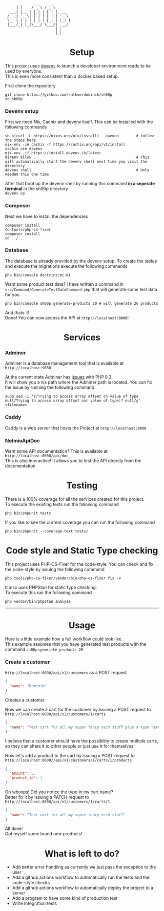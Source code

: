 ```
      _      ___   ___        
     | |    / _ \ / _ \       
  ___| |__ | | | | | | |_ __  
 / __| '_ \| | | | | | | '_ \ 
 \__ \ | | | |_| | |_| | |_) |
 |___/_| |_|\___/ \___/| .__/ 
                       | |    
                       |_|    
```

<h1 align="center">Setup</h1>

This project uses <a href="https://devenv.sh/">devenv</a> to launch a developer environment ready to be used by everyone.  
This is even more consistent than a docker based setup.

First clone the repository  
```
git clone https://github.com/rathmerdominik/sh00p
cd sh00p
```

### Devenv setup
First we need Nix, Cachix and devenv itself. This can be installed with the following commands  
```
sh <(curl -L https://nixos.org/nix/install) --daemon        # follow the steps here
nix-env -iA cachix -f https://cachix.org/api/v1/install
cachix use devenv
nix-env -if https://install.devenv.sh/latest
direnv allow .                                              # This will automatically start the devenv shell next time you visit the directory
devenv shell                                                # Only needed this one time
```
After that boot up the devenv shell by running this command **in a seperate terminal** in the sh00p directory  
`devenv up`


### Composer
Next we have to install the dependencies
```
composer install
cd tools/php-cs-fixer
composer install
cd ../..
```

### Database
The database is already provided by the devenv setup. To create the tables and execute the migrations execute the following commands
```
php bin/console doctrine:mi:mi
```
Want some product test data? I have written a command in `src/Command/GenerateTestDataCommand.php` that will generate some test data for you.  
``````
php bin/console sh00p:generate-products 20 # will generate 20 products
``````

And thats it!  
Done! You can now access the API at `http://localhost:8000`!

<h1 align="center">Services</h1>

### Adminer
Adminer is a database management tool that is available at `http://localhost:9080`  

At the current state Adminer has <a href="https://github.com/vrana/adminer/pull/484">issues</a> with PHP 8.3.  
It will show you a nix path where the Adminer path is located.
You can fix the issue by running the following command
```
sudo sed -i 's/Trying to access array offset on value of type null/Trying to access array offset on( value of type)? null/g' <filename>
```

### Caddy

Caddy is a web server that hosts the Project at `http://localhost:8000`

### NelmioApiDoc

Want some API documentation? This is available at `http://localhost:8000/api/doc`  
This is also interactive! It allows you to test the API directly from the documentation.


<h1 align="center">Testing</h1>

There is a 100% coverage for all the services created for this project.  
To execute the existing tests run the following command
```
php bin/phpunit tests
```

If you like to see the current coverage you can run the following command
```
php bin/phpunit --coverage-text tests/
```

<h1 align="center">Code style and Static Type checking</h1>

This project uses PHP-CS-Fixer for the code-style.
You can check and fix the code-style by issuing the following command  
```
php tools/php-cs-fixer/vendor/bin/php-cs-fixer fix -v
```

It also uses PHPStan for static type checking.  
To execute this run the following command
```
php vendor/bin/phpstan analyse
```

<hr>
<h1 align="center">Usage</h1>

Here is a little example how a full workflow could look like.  
This example assumes that you have generated test products with the command ```sh00p:generate-products 20```

### Create a customer
`http://localhost:8000/api/v1/customers`  as a POST request
```json
{
  "name": "Dominik"
}
```
Creates a customer

Now we can create a cart for the customer by issuing a POST request to `http://localhost:8000/api/v1/customers/1/carts`  
```json
{
  "name": "Test cart for all my super fancy tech stuff plus a typo here hehe"
}
```
I believe that a customer should have the possibility to create multiple carts, so they can share it to other people or just use it for themselves.

Now let's add a product to the cart by issuing a POST request to `http://localhost:8000//api/v1/customers/1/carts/1/products`  
```json
{
  "amount": 5,
  "product_id": 1
}
```

Oh whoops! Did you notice the typo in my cart name?  
Better fix it by issuing a PATCH request to `http://localhost:8000/api/v1/customers/1/carts/1`  
```json
{
  "name": "Test cart for all my super fancy tech stuff"
}
```

All done!  
Got myself some brand new products!

<h1 align="center">What is left to do?</h1>

- Add better error handling as currently we just pass the exception to the user
- Add a github actions workflow to automatically run the tests and the code-style checks
- Add a github actions workflow to automatically deploy the project to a server
- Add a program to have some kind of production test
- Write Integration tests
